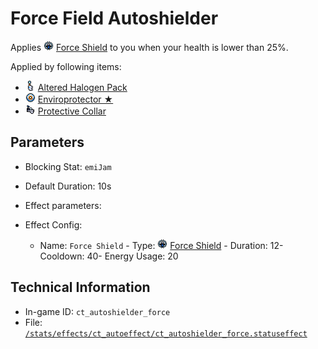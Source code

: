 # Force Field Autoshielder

Applies <img src="https://raw.githubusercontent.com/Ceterai/Enternia/main/stats/effects/ct_energy_shield/ct_force_shield.png" alt="Force Shield icon" loading="lazy" height="16px" width="auto" /> [Force Shield](https://ceterai.github.io/MyEnternia/Wiki/ForceShield) to you when your health is lower than 25%.

Applied by following items:

- <img src="https://raw.githubusercontent.com/Ceterai/Enternia/main/items/armors/alta/other/halogen_pack/icon.png" alt="Altered Halogen Pack icon" loading="lazy" height="16px" width="auto" /> [Altered Halogen Pack](https://ceterai.github.io/MyEnternia/Wiki/AlteredHalogenPack)
- <img src="https://raw.githubusercontent.com/Ceterai/Enternia/main/items/armors/alta/tier5/arco/protector/icon.png" alt="Enviroprotector ★ icon" loading="lazy" height="16px" width="auto" /> [Enviroprotector ★](https://ceterai.github.io/MyEnternia/Wiki/Enviroprotector)
- <img src="https://raw.githubusercontent.com/Ceterai/Enternia/main/items/armors/alta/other/protective_collar/icon.png" alt="Protective Collar icon" loading="lazy" height="16px" width="auto" /> [Protective Collar](https://ceterai.github.io/MyEnternia/Wiki/ProtectiveCollar)

## Parameters

- Blocking Stat: `emiJam`
- Default Duration: 10s
- Effect parameters: 

- Effect Config: 

  - Name: `Force Shield`  - Type: <img src="https://raw.githubusercontent.com/Ceterai/Enternia/main/stats/effects/ct_energy_shield/ct_force_shield.png" alt="Force Shield icon" loading="lazy" height="16px" width="auto" /> [Force Shield](https://ceterai.github.io/MyEnternia/Wiki/ForceShield)  - Duration: 12- Cooldown: 40- Energy Usage: 20

## Technical Information

- In-game ID: `ct_autoshielder_force`
- File: [`/stats/effects/ct_autoeffect/ct_autoshielder_force.statuseffect`](https://github.com/Ceterai/Enternia/blob/main/stats/effects/ct_autoeffect/ct_autoshielder_force.statuseffect)
